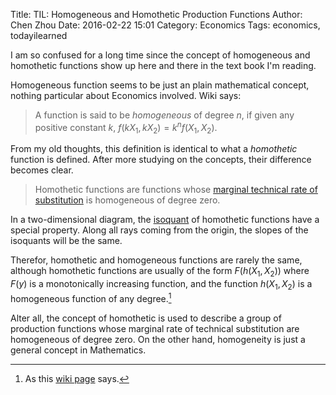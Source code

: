Title: TIL: Homogeneous and Homothetic Production Functions
Author: Chen Zhou
Date: 2016-02-22 15:01
Category: Economics
Tags: economics, todayilearned

I am so confused for a long time since the concept of homogeneous and
homothetic functions show up here and there in the text book I'm
reading.

Homogeneous function seems to be just an plain mathematical concept,
nothing particular about Economics involved. Wiki says:

> A function is said to be _homogeneous_ of degree $n$, if given any
> positive constant $k$, $f(kX_1, kX_2) = k^nf(X_1,X_2)$.

From my old thoughts, this definition is identical to what a
_homothetic_ function is defined. After more studying on the concepts,
their difference becomes clear.

> Homothetic functions are functions whose
> [marginal technical rate of substitution](https://en.wikipedia.org/wiki/Marginal_rate_of_technical_substitution)
> is homogeneous of degree zero.

In a two-dimensional diagram, the
[isoquant](https://en.wikipedia.org/wiki/Isoquant) of homothetic
functions have a special property. Along all rays coming from the
origin, the slopes of the isoquants will be the same.

Therefor, homothetic and homogeneous functions are rarely the same,
although homothetic functions are usually of the form $F(h(X_1, X_2))$
where $F(y)$ is a monotonically increasing function, and the function
$h(X_1, X_2)$ is a homogeneous function of any degree.[^1]

[^1]: As this [wiki page](https://en.wikipedia.org/wiki/Production_function#Homogeneous_and_homothetic_production_functions) says.

Alter all, the concept of homothetic is used to describe a group of
production functions whose marginal rate of technical substitution are
homogeneous of degree zero. On the other hand, homogeneity is just a
general concept in Mathematics.
